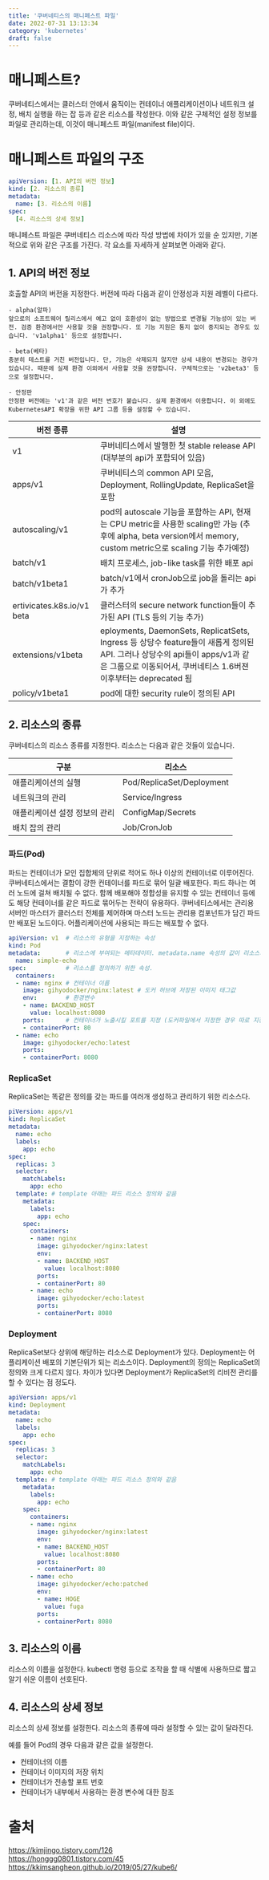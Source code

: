 ```yaml
---
title: '쿠버네티스의 매니페스트 파일'
date: 2022-07-31 13:13:34
category: 'kubernetes'
draft: false
---
```


# 매니페스트?


쿠버네티스에서는 클러스터 안에서 움직이는 컨테이너 애플리케이션이나 네트워크 설정, 배치 실행을 하는 잡 등과 같은 리소스를 작성한다. 이와 같은 구체적인 설정 정보를 파일로 관리하는데, 이것이 매니페스트 파일(manifest file)이다.


# 매니페스트 파일의 구조


```yaml
apiVersion: [1. API의 버전 정보]
kind: [2. 리소스의 종류]
metadata:
  name: [3. 리소스의 이름]
spec:
  [4. 리소스의 상세 정보]
```


매니페스트 파일은 쿠버네티스 리소스에 따라 작성 방법에 차이가 있을 순 있지만, 기본적으로 위와 같은 구조를 가진다. 각 요소를 자세하게 살펴보면 아래와 같다.


## 1. API의 버전 정보


호출할 API의 버전을 지정한다. 버전에 따라 다음과 같이 안정성과 지원 레벨이 다르다.


    - alpha(알파)
    앞으로의 소프트웨어 릴리스에서 예고 없이 호환성이 없는 방법으로 변경될 가능성이 있는 버전. 검증 환경에서만 사용할 것을 권장합니다. 또 기능 지원은 통지 없이 중지되는 경우도 있습니다. 'v1alpha1' 등으로 설정합니다.

    - beta(베타)
    충분히 테스트를 거친 버전입니다. 단, 기능은 삭제되지 않지만 상세 내용이 변경되는 경우가 있습니다. 때문에 실제 환경 이외에서 사용할 것을 권장합니다. 구체적으로는 'v2beta3' 등으로 설정합니다.

    - 안정판
    안정판 버전에는 'v1'과 같은 버전 번호가 붙습니다. 실제 환경에서 이용합니다. 이 외에도 KubernetesAPI 확장을 위한 API 그룹 등을 설정할 수 있습니다.


|버전 종류|설명|
|---|---|
|v1|쿠버네티스에서 발행한 첫 stable release API (대부분의 api가 포함되어 있음) |
|apps/v1|쿠버네티스의 common API 모음, Deployment, RollingUpdate, ReplicaSet을 포함|
|autoscaling/v1|pod의 autoscale 기능을 포함하는 API, 현재는 CPU metric을 사용한 scaling만 가능 (추후에 alpha, beta version에서 memory, custom metric으로 scaling 기능 추가예정)|
|batch/v1|배치 프로세스, job-like task를 위한 배포 api|
|batch/v1beta1|batch/v1에서 cronJob으로 job을 돌리는 api가 추가|
|ertivicates.k8s.io/v1 beta|클러스터의 secure network function들이 추가된 API (TLS 등의 기능 추가)|
|extensions/v1beta|eployments, DaemonSets, ReplicatSets, Ingress 등 상당수 feature들이 새롭게 정의된 API. 그러나 상당수의 api들이 apps/v1과 같은 그룹으로 이동되어서, 쿠버네티스 1.6버젼 이후부터는 deprecated 됨|
|policy/v1beta1|pod에 대한 security rule이 정의된 API|
 

## 2. 리소스의 종류


쿠버네티스의 리소스 종류를 지정한다. 리소스는 다음과 같은 것들이 있습니다.


|구분|리소스|
|---|---|
|애플리케이션의 실행|Pod/ReplicaSet/Deployment|
|네트워크의 관리|Service/Ingress|
|애플리케이션 설정 정보의 관리|ConfigMap/Secrets|
|배치 잡의 관리|Job/CronJob|


### 파드(Pod)


파드는 컨테이너가 모인 집합체의 단위로 적어도 하나 이상의 컨테이너로 이루어진다. 쿠버네티스에서는 결합이 강한 컨테이너를 파드로 묶어 일괄 배포한다. 
파드 하나는 여러 노드에 걸쳐 배치될 수 없다. 함께 배포해야 정합성을 유지할 수 있는 컨테이너 등에도 해당 컨테이너를 같은 파드로 묶어두는 전략이 유용하다. 
쿠버네티스에서는 관리용 서버인 마스터가 클러스터 전체를 제어하며 마스터 노드는 관리용 컴포넌트가 담긴 파드만 배포된 노드이다. 어플리케이션에 사용되는 파드는 배포할 수 없다.


```yaml
apiVersion: v1  # 리소스의 유형을 지정하는 속성
kind: Pod
metadata:       # 리소스에 부여되는 메타데이터. metadata.name 속성의 값이 리소스의 이름이 된다.
  name: simple-echo
spec:           # 리소스를 정의하기 위한 속성.
  containers:
  - name: nginx # 컨테이너 이름
    image: gihyodocker/nginx:latest # 도커 허브에 저장된 이미지 태그값
    env:        # 환경변수
    - name: BACKEND_HOST
      value: localhost:8080
    ports:      # 컨테이너가 노출시킬 포트를 지정 (도커파일에서 지정한 경우 따로 지정할필요 x)
    - containerPort: 80
  - name: echo
    image: gihyodocker/echo:latest
    ports:
    - containerPort: 8080
```

### ReplicaSet


ReplicaSet는 똑같은 정의를 갖는 파드를 여러개 생성하고 관리하기 위한 리소스다.


```yaml
piVersion: apps/v1
kind: ReplicaSet
metadata:
  name: echo
  labels:
    app: echo
spec:
  replicas: 3
  selector:
    matchLabels:
      app: echo
  template: # template 아래는 파드 리소스 정의와 같음
    metadata:
      labels:
        app: echo
    spec:
      containers:
      - name: nginx
        image: gihyodocker/nginx:latest
        env:
        - name: BACKEND_HOST
          value: localhost:8080
        ports:
        - containerPort: 80
      - name: echo
        image: gihyodocker/echo:latest
        ports:
        - containerPort: 8080
```


### Deployment


ReplicaSet보다 상위에 해당하는 리소스로 Deployment가 있다. Deployment는 어플리케이션 배포의 기본단위가 되는 리소스이다.
Deployment의 정의는 ReplicaSet의 정의와 크게 다르지 않다. 차이가 있다면 Deployment가 ReplicaSet의 리비전 관리를 할 수 있다는 점 정도다.


```yaml
apiVersion: apps/v1
kind: Deployment
metadata:
  name: echo
  labels:
    app: echo
spec:
  replicas: 3
  selector:
    matchLabels:
      app: echo
  template: # template 아래는 파드 리소스 정의와 같음
    metadata:
      labels:
        app: echo
    spec:
      containers:
      - name: nginx
        image: gihyodocker/nginx:latest
        env:
        - name: BACKEND_HOST
          value: localhost:8080
        ports:
        - containerPort: 80
      - name: echo
        image: gihyodocker/echo:patched
        env:
        - name: HOGE
          value: fuga
        ports:
        - containerPort: 8080
```


## 3. 리소스의 이름


리소스의 이름을 설정한다. kubectl 명령 등으로 조작을 할 때 식별에 사용하므로 짧고 알기 쉬운 이름이 선호된다.


## 4. 리소스의 상세 정보


리소스의 상세 정보를 설정한다. 리소스의 종류에 따라 설정할 수 있는 값이 달라진다.

예를 들어 Pod의 경우 다음과 같은 값을 설정한다.

- 컨테이너의 이름
- 컨테이너 이미지의 저장 위치
- 컨테이너가 전송할 포트 번호
- 컨테이너가 내부에서 사용하는 환경 변수에 대한 참조


# 출처
https://kimjingo.tistory.com/126</br>
https://honggg0801.tistory.com/45</br>
https://kkimsangheon.github.io/2019/05/27/kube6/
